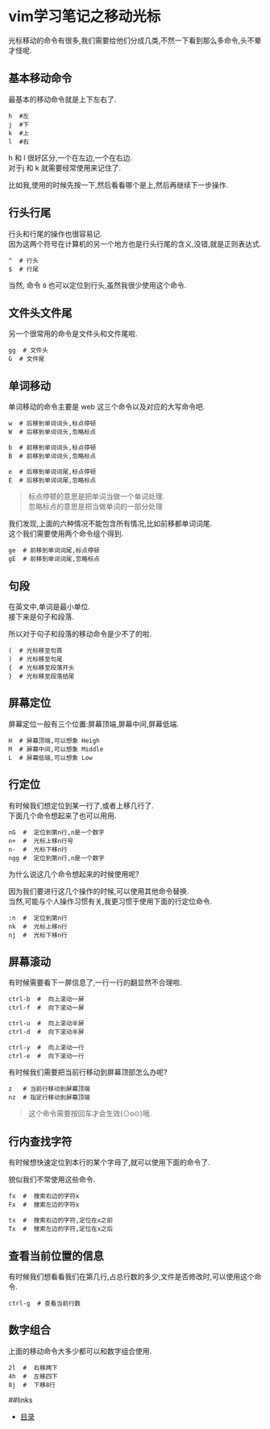 # vim学习笔记之移动光标


光标移动的命令有很多,我们需要给他们分成几类,不然一下看到那么多命令,头不晕才怪呢.  


## 基本移动命令

最基本的移动命令就是上下左右了.

```
h  #左
j  #下
k  #上
l  #右
```

h 和 l 很好区分,一个在左边,一个在右边.  
对于j 和 k 就需要经常使用来记住了.  

比如我,使用的时候先按一下,然后看看哪个是上,然后再继续下一步操作.  


## 行头行尾

行头和行尾的操作也很容易记.  
因为这两个符号在计算机的另一个地方也是行头行尾的含义,没错,就是正则表达式.  

```
^  # 行头
$  # 行尾
```

当然, 命令 `0` 也可以定位到行头,虽然我很少使用这个命令.  

## 文件头文件尾

另一个很常用的命令是文件头和文件尾啦.  

```
gg  # 文件头
G  # 文件尾
```

## 单词移动


单词移动的命令主要是 web 这三个命令以及对应的大写命令吧.  

```
w  # 后移到单词词头,标点停顿
W  # 后移到单词词头,忽略标点

b  # 前移到单词词头,标点停顿
B  # 前移到单词词头,忽略标点

e  # 后移到单词词尾,标点停顿
E  # 后移到单词词尾,忽略标点
```

>  
> 标点停顿的意思是把单词当做一个单词处理.  
> 忽略标点的意思是把当做单词的一部分处理  
>  

我们发现,上面的六种情况不能包含所有情况,比如前移都单词词尾.  
这个我们需要使用两个命令组个得到.  

```
ge  # 前移到单词词尾,标点停顿
gE  # 前移到单词词尾,忽略标点
```



## 句段

在英文中,单词是最小单位.  
接下来是句子和段落.  

所以对于句子和段落的移动命令是少不了的啦.  


```
(  # 光标移至句首
)  # 光标移至句尾
{  # 光标移至段落开头
}  # 光标移至段落结尾
```


## 屏幕定位

屏幕定位一般有三个位置:屏幕顶端,屏幕中间,屏幕低端.  

```
H  # 屏幕顶端,可以想象 Heigh
M  # 屏幕中间,可以想象 Middle
L  # 屏幕低端,可以想象 Low
```

## 行定位

有时候我们想定位到某一行了,或者上移几行了.  
下面几个命令想起来了也可以用用.  

```
nG  #  定位到第n行,n是一个数字
n+  #  光标上移n行号
n-  #  光标下移n行
ngg #  定位到第n行,n是一个数字
```

为什么说这几个命令想起来的时候使用呢?  

因为我们要进行这几个操作的时候,可以使用其他命令替换.  
当然,可能与个人操作习惯有关,我更习惯于使用下面的行定位命令.  

```
:n  #  定位到第n行
nk  #  光标上移n行 
nj  #  光标下移n行 
```


## 屏幕滚动

有时候需要看下一屏信息了,一行一行的翻显然不合理啦.  

```
ctrl-b  #  向上滚动一屏 
ctrl-f  #  向下滚动一屏

ctrl-u  #  向上滚动半屏
ctrl-d  #  向下滚动半屏

ctrl-y  #  向上滚动一行
ctrl-e  #  向下滚动一行
```

有时候我们需要把当前行移动到屏幕顶部怎么办呢?  

```
z   # 当前行移动到屏幕顶端
nz  # 指定行移动到屏幕顶端
```

  
>  这个命令需要按回车才会生效(⊙o⊙)哦.  
>  


## 行内查找字符

有时候想快速定位到本行的某个字母了,就可以使用下面的命令了.  

貌似我们不常使用这些命令.  

```
fx  #  搜索右边的字符x
Fx  #  搜索左边的字符x

tx  #  搜索右边的字符,定位在x之前
Tx  #  搜索左边的字符,定位在x之后
```

## 查看当前位置的信息

有时候我们想看看我们在第几行,占总行数的多少,文件是否修改时,可以使用这个命令.  

```
ctrl-g  # 查看当前行数
```


## 数字组合

上面的移动命令大多少都可以和数字组合使用.  

```
2l  #  右移两下
4h  #  左移四下
8j  #  下移8行 
```



##links
   * [目录](readme.md)

